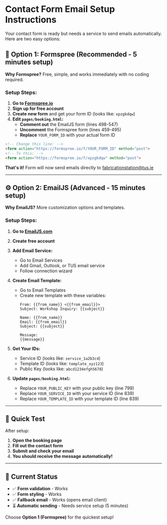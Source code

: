 # Contact Form Email Setup Instructions

Your contact form is ready but needs a service to send emails automatically. Here are two easy options:

## 🚀 Option 1: Formspree (Recommended - 5 minutes setup)

**Why Formspree?** Free, simple, and works immediately with no coding required.

### Setup Steps:
1. **Go to [Formspree.io](https://formspree.io/)**
2. **Sign up for free account**
3. **Create new form** and get your form ID (looks like: `xpzgkdqw`)
4. **Edit `pages/booking.html`:**
   - **Comment out** the EmailJS form (lines 498-547)
   - **Uncomment** the Formspree form (lines 459-495)
   - **Replace** `YOUR_FORM_ID` with your actual form ID

```html
<!-- Change this line: -->
<form action="https://formspree.io/f/YOUR_FORM_ID" method="post">
<!-- To this: -->
<form action="https://formspree.io/f/xpzgkdqw" method="post">
```

**That's it!** Form will now send emails directly to fabricationstation@tus.ie

---

## ⚙️ Option 2: EmailJS (Advanced - 15 minutes setup)

**Why EmailJS?** More customization options and templates.

### Setup Steps:
1. **Go to [EmailJS.com](https://www.emailjs.com/)**
2. **Create free account**
3. **Add Email Service:**
   - Go to Email Services
   - Add Gmail, Outlook, or TUS email service
   - Follow connection wizard
4. **Create Email Template:**
   - Go to Email Templates
   - Create new template with these variables:
     ```
     From: {{from_name}} <{{from_email}}>
     Subject: Workshop Inquiry: {{subject}}

     Name: {{from_name}}
     Email: {{from_email}}
     Subject: {{subject}}

     Message:
     {{message}}
     ```
5. **Get Your IDs:**
   - Service ID (looks like: `service_1a2b3c4`)
   - Template ID (looks like: `template_xyz123`)
   - Public Key (looks like: `abcd1234efgh5678`)

6. **Update `pages/booking.html`:**
   - Replace `YOUR_PUBLIC_KEY` with your public key (line 799)
   - Replace `YOUR_SERVICE_ID` with your service ID (line 839)
   - Replace `YOUR_TEMPLATE_ID` with your template ID (line 839)

---

## 🔧 Quick Test

After setup:
1. **Open the booking page**
2. **Fill out the contact form**
3. **Submit and check your email**
4. **You should receive the message automatically!**

---

## 📧 Current Status

- ✅ **Form validation** - Works
- ✅ **Form styling** - Works
- ✅ **Fallback email** - Works (opens email client)
- ⏳ **Automatic sending** - Needs service setup (5 minutes)

Choose **Option 1 (Formspree)** for the quickest setup!